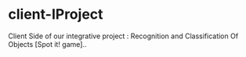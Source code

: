 # client-IProject
Client Side of our integrative project : Recognition and Classification Of Objects [Spot it! game]..
